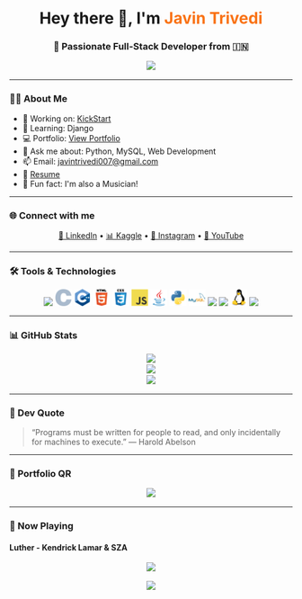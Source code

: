 <h1 align="center">Hey there 👋, I'm <span style="color:#f97316;">Javin Trivedi</span></h1>
<h3 align="center">🚀 Passionate Full-Stack Developer from 🇮🇳</h3>

<p align="center">
  <img src="https://readme-typing-svg.demolab.com?font=Fira+Code&duration=3000&pause=1000&color=F7931E&center=true&width=435&lines=Turning+coffee+into+code...;Always+learning+something+new!;Let's+build+cool+stuff+together." />
</p>

---

### 👨‍💻 About Me

- 🔭 Working on: [KickStart](https://github.com/javintrivedi/KickStart)
- 🌱 Learning: Django
- 💻 Portfolio: [View Portfolio](https://portfolio-javintrivedis-projects.vercel.app/)
- 💬 Ask me about: Python, MySQL, Web Development
- 📫 Email: [javintrivedi007@gmail.com](mailto:javintrivedi007@gmail.com)
- 📄 [Resume](https://drive.google.com/file/d/1oc4Bg6OI3O0SAqovYmW2lp6R2zHr2vm8/view)
- 🎸 Fun fact: I'm also a Musician!

---

### 🌐 Connect with me

<p align="center">
  <a href="https://linkedin.com/in/javintrivedi" target="_blank">🔗 LinkedIn</a> •
  <a href="https://kaggle.com/quarancreativejt" target="_blank">📊 Kaggle</a> •
  <a href="https://instagram.com/javintrivedi" target="_blank">📸 Instagram</a> •
  <a href="https://www.youtube.com/c/@quarancreativejt" target="_blank">🎥 YouTube</a>
</p>

---

### 🛠️ Tools & Technologies

<p align="center">
  <img src="https://cdn.worldvectorlogo.com/logos/arduino-1.svg" width="30"/>
  <img src="https://raw.githubusercontent.com/devicons/devicon/master/icons/c/c-original.svg" width="30"/>
  <img src="https://raw.githubusercontent.com/devicons/devicon/master/icons/cplusplus/cplusplus-original.svg" width="30"/>
  <img src="https://raw.githubusercontent.com/devicons/devicon/master/icons/html5/html5-original-wordmark.svg" width="30"/>
  <img src="https://raw.githubusercontent.com/devicons/devicon/master/icons/css3/css3-original-wordmark.svg" width="30"/>
  <img src="https://raw.githubusercontent.com/devicons/devicon/master/icons/javascript/javascript-original.svg" width="30"/>
  <img src="https://raw.githubusercontent.com/devicons/devicon/master/icons/java/java-original.svg" width="30"/>
  <img src="https://raw.githubusercontent.com/devicons/devicon/master/icons/python/python-original.svg" width="30"/>
  <img src="https://raw.githubusercontent.com/devicons/devicon/master/icons/mysql/mysql-original-wordmark.svg" width="30"/>
  <img src="https://cdn.worldvectorlogo.com/logos/django.svg" width="30"/>
  <img src="https://www.vectorlogo.zone/logos/pocoo_flask/pocoo_flask-icon.svg" width="30"/>
  <img src="https://raw.githubusercontent.com/devicons/devicon/master/icons/linux/linux-original.svg" width="30"/>
  <img src="https://www.vectorlogo.zone/logos/git-scm/git-scm-icon.svg" width="30"/>
</p>

---

### 📊 GitHub Stats

<p align="center">
  <img src="https://github-readme-stats.vercel.app/api/top-langs?username=javintrivedi&layout=compact&theme=dark" />
  <br/>
  <img src="https://github-readme-stats.vercel.app/api?username=javintrivedi&show_icons=true&theme=dark" />
  <br/>
  <img src="https://github-readme-streak-stats.herokuapp.com/?user=javintrivedi&theme=dark" />
</p>

---

### 💬 Dev Quote
> “Programs must be written for people to read, and only incidentally for machines to execute.” — Harold Abelson

---

### 🔗 Portfolio QR

<p align="center">
  <img src="https://api.qrserver.com/v1/create-qr-code/?size=150x150&data=https://portfolio-javintrivedis-projects.vercel.app/" width="150" />
</p>

---

### 🎵 Now Playing
 <h4>Luther - Kendrick Lamar & SZA</h4>
<p align="center">
  <a href="https://open.spotify.com/track/2CGNAOSuO1MEFCbBRgUzjd" target="_blank">
    <img src="https://i.scdn.co/image/ab67616d0000b27309d6ed214f03fbb663e46531" width="200" />
  </a>
</p>

<p align="center">
  <img src="https://komarev.com/ghpvc/?username=javintrivedi&label=Profile%20views&color=0e75b6&style=flat" />
</p>